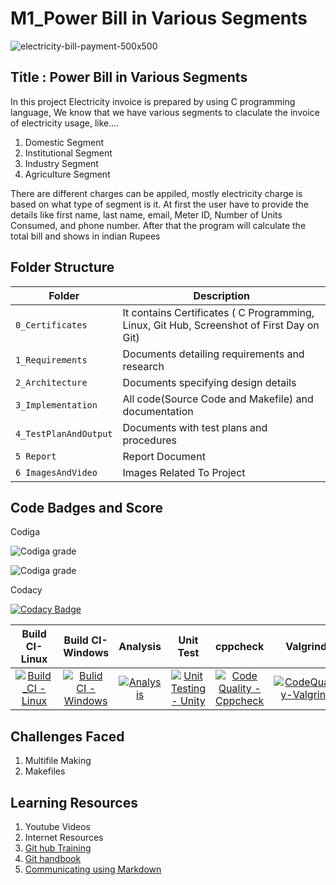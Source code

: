 # M1_Power Bill in Various Segments


![electricity-bill-payment-500x500](https://user-images.githubusercontent.com/101176652/161121829-0e4eb2b7-a1c2-4ed0-901e-5c7b47215a80.jpg)

## Title : Power Bill  in Various Segments

In this project Electricity invoice is prepared by using C programming language, We know that we have various segments to claculate the invoice of electricity usage, like....
1) Domestic Segment
2) Institutional Segment
3) Industry Segment
4) Agriculture Segment

There are different charges can be appiled, mostly electricity charge is based on what type of segment is it.
At first the user have to provide the details like first name, last name, email, Meter ID, Number of Units Consumed, and phone number. After that the program will calculate the total bill and shows in indian Rupees


## Folder Structure
|Folder             | Description |
|-------------------| -----------------------------------------|
| `0_Certificates`  | It contains Certificates ( C Programming, Linux, Git Hub, Screenshot of First Day on Git)|
| `1_Requirements`   | Documents detailing requirements and research|
| `2_Architecture`         | Documents specifying design details|
| `3_Implementation` | All code(Source Code and Makefile) and documentation|
| `4_TestPlanAndOutput`      | Documents with test plans and procedures|
| `5 Report`  | Report Document |
| `6 ImagesAndVideo`      | Images Related To Project|

## Code Badges and Score

Codiga

![Codiga grade](https://api.codiga.io/project/32246/score/svg)

![Codiga grade](https://api.codiga.io/project/32246/status/svg)

Codacy

[![Codacy Badge](https://app.codacy.com/project/badge/Grade/e101a1c64086447987eb5311d74ffd11)](https://www.codacy.com/gh/chvijaykrishna/M1_PowerBillVariousSegments/dashboard?utm_source=github.com&amp;utm_medium=referral&amp;utm_content=chvijaykrishna/M1_PowerBillVariousSegments&amp;utm_campaign=Badge_Grade)

|Build CI-Linux|Build CI-Windows|Analysis|Unit Test|cppcheck|Valgrind|Git Inspector|
|:--:|:--:|:--:|:--:|:--:|:--:|:--:|
|[![Build_CI - Linux](https://github.com/chvijaykrishna/M1_PowerBillVariousSegments/actions/workflows/c-cpp.yml/badge.svg)](https://github.com/chvijaykrishna/M1_PowerBillVariousSegments/actions/workflows/c-cpp.yml)|[![Bulid CI - Windows](https://github.com/chvijaykrishna/M1_PowerBillVariousSegments/actions/workflows/windows.yml/badge.svg)](https://github.com/chvijaykrishna/M1_PowerBillVariousSegments/actions/workflows/windows.yml)|[![Analysis](https://github.com/chvijaykrishna/M1_PowerBillVariousSegments/actions/workflows/Analysis.yml/badge.svg)](https://github.com/chvijaykrishna/M1_PowerBillVariousSegments/actions/workflows/Analysis.yml)|[![Unit Testing - Unity](https://github.com/chvijaykrishna/M1_PowerBillVariousSegments/actions/workflows/unit_test.yml/badge.svg)](https://github.com/chvijaykrishna/M1_PowerBillVariousSegments/actions/workflows/unit_test.yml)|[![Code Quality - Cppcheck](https://github.com/chvijaykrishna/M1_PowerBillVariousSegments/actions/workflows/cpp.yml/badge.svg)](https://github.com/chvijaykrishna/M1_PowerBillVariousSegments/actions/workflows/cpp.yml)|[![CodeQuality-Valgrind](https://github.com/chvijaykrishna/M1_PowerBillVariousSegments/actions/workflows/valgrind.yml/badge.svg)](https://github.com/chvijaykrishna/M1_PowerBillVariousSegments/actions/workflows/valgrind.yml)|[![Git Inspector](https://github.com/chvijaykrishna/M1_PowerBillVariousSegments/actions/workflows/git_inspector.yml/badge.svg)](https://github.com/chvijaykrishna/M1_PowerBillVariousSegments/actions/workflows/git_inspector.yml)|



## Challenges Faced

1. Multifile Making
2. Makefiles

## Learning Resources
1) Youtube Videos
2) Internet Resources
3) [Git hub Training](https://lab.github.com/githubtraining/introduction-to-github)
4) [Git handbook](https://docs.github.com/en/get-started/using-git/about-git)
5) [Communicating using Markdown](https://lab.github.com/githubtraining/communicating-using-markdown)
